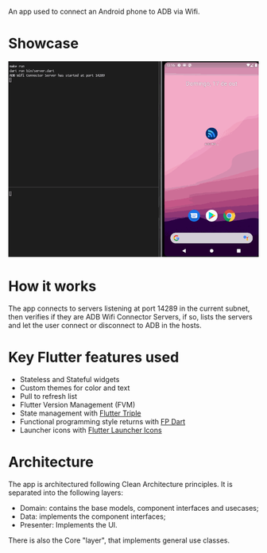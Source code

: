 An app used to connect an Android phone to ADB via Wifi.

# Showcase
![ADB Wifi Connector App Showcase](../docs/showcase.gif)

# How it works
The app connects to servers listening at port 14289 in the current subnet, then verifies if they are ADB Wifi Connector Servers, if so, lists the servers and let the user connect or disconnect to ADB in the hosts.

# Key Flutter features used
- Stateless and Stateful widgets
- Custom themes for color and text
- Pull to refresh list
- Flutter Version Management (FVM)
- State management with [Flutter Triple](https://pub.dev/packages/flutter_triple)
- Functional programming style returns with [FP Dart](https://pub.dev/packages/fpdart)
- Launcher icons with [Flutter Launcher Icons](https://pub.dev/packages/flutter_launcher_icons)

# Architecture
The app is architectured following Clean Architecture principles. It is separated into the following layers:
- Domain: contains the base models, component interfaces and usecases;
- Data: implements the component interfaces;
- Presenter: Implements the UI.

There is also the Core "layer", that implements general use classes.